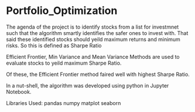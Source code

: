 Portfolio_Optimization
=======================

The agenda of the project is to identify stocks from a list for investmnet such that the algorithm smartly identifies the safer ones to invest with. 
That said these identified stocks should yeild maximum returns and minimum risks. So this is defined as Sharpe Ratio

Efficient Frontier, Min Variance and Mean Variance Methods are used to evaluate stocks to yeild maximum Sharpe Ratio.

Of these, the Efficient Frontier method faired well with highest Sharpe Ratio.

In a nut-shell, the algorithm was developed using python in Jupyter Notebook.

Libraries Used:
pandas
numpy
matplot
seaborn

